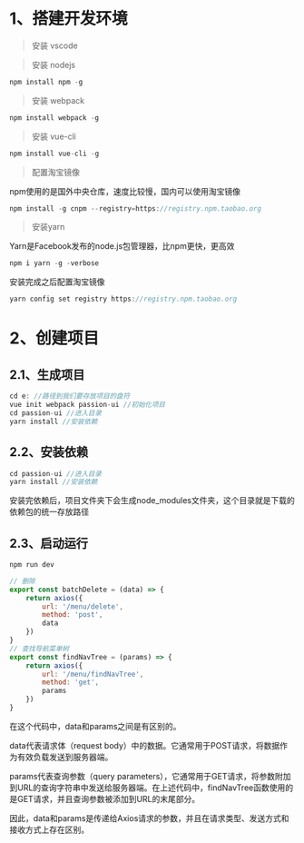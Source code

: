 # 1、搭建开发环境
> 安装 vscode

> 安装 nodejs

```java
npm install npm -g
```

> 安装 webpack

```java
npm install webpack -g
```

> 安装 vue-cli


```java
npm install vue-cli -g
```

> 配置淘宝镜像 

npm使用的是国外中央仓库，速度比较慢，国内可以使用淘宝镜像

```java
npm install -g cnpm --registry=https://registry.npm.taobao.org
```

> 安装yarn

Yarn是Facebook发布的node.js包管理器，比npm更快，更高效

```java 
npm i yarn -g -verbose
```

安装完成之后配置淘宝镜像

```java
yarn config set registry https://registry.npm.taobao.org
```

# 2、创建项目

## 2.1、生成项目
```java
cd e: //路径到我们要存放项目的盘符
vue init webpack passion-ui //初始化项目
cd passion-ui //进入目录
yarn install //安装依赖
```

## 2.2、安装依赖

```java
cd passion-ui //进入目录
yarn install //安装依赖
```
安装完依赖后，项目文件夹下会生成node_modules文件夹，这个目录就是下载的依赖包的统一存放路径

## 2.3、启动运行

```java
npm run dev
```

```js
// 删除
export const batchDelete = (data) => {
    return axios({
        url: '/menu/delete',
        method: 'post',
        data
    })
}
// 查找导航菜单树
export const findNavTree = (params) => {
    return axios({
        url: '/menu/findNavTree',
        method: 'get',
        params
    })
}
```

在这个代码中，data和params之间是有区别的。


data代表请求体（request body）中的数据。它通常用于POST请求，将数据作为有效负载发送到服务器端。


params代表查询参数（query parameters），它通常用于GET请求，将参数附加到URL的查询字符串中发送给服务器端。在上述代码中，findNavTree函数使用的是GET请求，并且查询参数被添加到URL的末尾部分。


因此，data和params是传递给Axios请求的参数，并且在请求类型、发送方式和接收方式上存在区别。